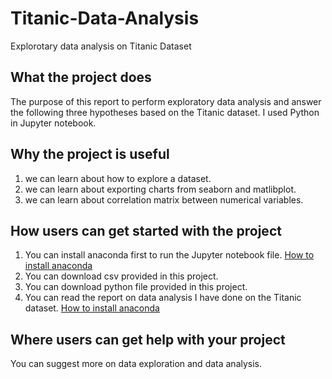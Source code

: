 # Titanic-Data-Analysis
Explorotary data analysis on Titanic Dataset

## What the project does #
  The purpose of this report to perform exploratory data analysis and answer the following three hypotheses based on the Titanic dataset. I used Python in Jupyter notebook. 
## Why the project is useful
1. we can learn about how to explore a dataset.
2. we can learn about exporting charts from seaborn and matlibplot.
3. we can learn about correlation matrix between numerical variables.

## How users can get started with the project
1. You can install anaconda first to run the Jupyter notebook file. [How to install anaconda](https://docs.anaconda.com/anaconda/install/ "Named link title")
2. You can download csv provided in this project.
3. You can download python file provided in this project.
4. You can read the report on data analysis I have done on the Titanic dataset.
[How to install anaconda](https://docs.anaconda.com/anaconda/install/ "Named link title")


## Where users can get help with your project
You can suggest more on data exploration and data analysis.

